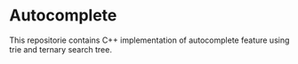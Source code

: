 # Autocomplete
This repositorie contains C++ implementation of autocomplete feature using trie and ternary search tree.
